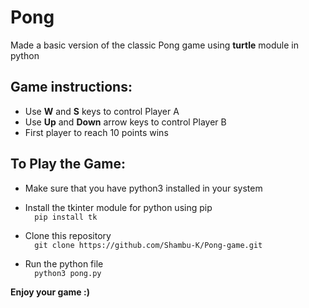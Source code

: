 
# Pong
Made a basic version of the classic Pong game using **turtle** module in python

## Game instructions:
* Use **W** and **S** keys to control Player A
* Use **Up** and **Down** arrow keys to control Player B
* First player to reach 10 points wins


## To Play the Game:
* Make sure that you have python3 installed in your system

* Install the tkinter module for python using pip <br />
      ```  pip install tk```

* Clone this repository <br />
   ```  git clone https://github.com/Shambu-K/Pong-game.git```
   
* Run the python file <br />
   ```  python3 pong.py```

**Enjoy your game :)**
